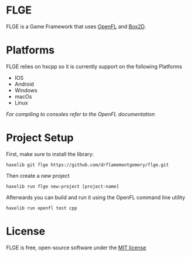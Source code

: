FLGE
====

FLGE is a Game Framework that uses [OpenFL](https://www.openfl.org/) and [Box2D](https://box2d.org/).

Platforms
=========

FLGE relies on hxcpp so it is currently support on the following Platforms

* IOS
* Android
* Windows
* macOs
* Linux

_For compiling to consoles refer to the OpenFL documentation_

Project Setup
=============

First, make sure to install the library:

    haxelib git flge https://github.com/drflamemontgomery/flge.git

Then create a new project

    haxelib run flge new-project [project-name]

Afterwards you can build and run it using the OpenFL command line utility

    haxelib run openfl test cpp

License
=======

FLGE is free, open-source software under the [MIT license](LICENSE.md)
